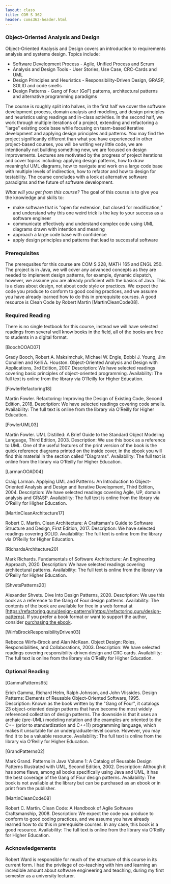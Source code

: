```yaml
---
layout: class
title: COM S 362
header: coms362-header.html
---
```


### Object-Oriented Analysis and Design
Object-Oriented Analysis and Design covers an introduction to requirements analysis and systems design. Topics include:

* Software Development Process - Agile, Unified Process and Scrum
* Analysis and Design Tools - User Stories, Use Case, CRC-Cards and UML
* Design Principles and Heuristics - Responsibility-Driven Design, GRASP, SOLID and code smells
* Design Patterns - Gang of Four (GoF) patterns, architectural patterns and alternative programming paradigms

The course is roughly split into halves, in the first half we cover the software development process, domain analysis and modeling, and design principles and heuristics using readings and in-class activities. In the second half, we work through multiple iterations of a project, extending and refactoring a "large" existing code base while focusing on team-based iterative development and applying design principles and patterns. You may find the project significantly different than what you have experienced in other project-based courses, you will be writing very little code, we are intentionally not building something new, we are focused on design improvements. Lectures are motivated by the progress of project iterations and cover topics including: applying design patterns, how to draw meaningful UML diagrams, how to navigate and work on a large code base with multiple levels of indirection, how to refactor and how to design for testability. The course concludes with a look at alternative software paradigms and the future of software development.

_What will you get from this course?_ The goal of this course is to give you the knowledge and skills to:

* make software that is "open for extension, but closed for modification," and understand why this one weird trick is the key to your success as a software engineer
* communicate effectively and understand complex code using UML diagrams drawn with intention and meaning
* approach a large code base with confidence
* apply design principles and patterns that lead to successful software

### Prerequisites
The prerequsites for this course are COM S 228, MATH 165 and ENGL 250. The project is in Java, we will cover any advanced concepts as they are needed to implement design patterns, for example, dynamic dispatch, however, we assume you are already proficient with the basics of Java. This is a class about design, not about code style or practices. We expect the code you produce to conform to good coding practices, and we assume you have already learned how to do this in prerequisite courses. A good resource is Clean Code by Robert Martin [MartinCleanCode08].

### Required Reading
There is no single textbook for this course, instead we will have selected readings from several well know books in the field, all of the books are free to students in a digital format.

\[BoochOOAD07\]

Grady Booch, Robert A. Maksimchuk, Michael W. Engle, Bobbi J. Young, Jim Conallen and Kelli A. Houston. Object-Oriented Analysis and Design with Applications, 3rd Edition, 2007.
Description: We have selected readings covering basic principles of object-oriented programming.
Availability: The full text is online from the library via O’Reilly for Higher Education.

\[FowlerRefactoring18\]

Martin Fowler. Refactoring: Improving the Design of Existing Code, Second Edition, 2018.
Description: We have selected readings covering code smells.
Availability: The full text is online from the library via O’Reilly for Higher Education.

\[FowlerUML03\]

Martin Fowler. UML Distilled: A Brief Guide to the Standard Object Modeling Language, Third Edition, 2003.
Description: We use this book as a reference to UML. One of the useful features of the print version of the book is the quick reference diagrams printed on the inside cover, in the ebook you will find this material in the section called "Diagrams".
Availability: The full text is online from the library via O’Reilly for Higher Education.

\[LarmanOOAD04\]

Craig Larman. Applying UML and Patterns: An Introduction to Object-Oriented Analysis and Design and Iterative Development, Third Edition, 2004.
Description: We have selected readings covering Agile, UP, domain analysis and GRASP.
Availability: The full text is online from the library via O’Reilly for Higher Education.

\[MartinCleanArchitecture17\]

Robert C. Martin. Clean Architecture: A Craftsman's Guide to Software Structure and Design, First Edition, 2017.
Description: We have selected readings covering SOLID.
Availability: The full text is online from the library via O’Reilly for Higher Education.

\[RichardsArchitecture20\]

Mark Richards. Fundamentals of Software Architecture: An Engineering Approach, 2020.
Description: We have selected readings covering architectural patterns.
Availability: The full text is online from the library via O’Reilly for Higher Education.

\[ShvetsPatterns20\]

Alexander Shvets. Dive Into Design Patterns, 2020.
Description: We use this book as a reference to the Gang of Four design patterns.
Availability: The contents of the book are available for free in a web format at [https://refactoring.guru/design-patterns](https://refactoring.guru/design-patterns). If you prefer a book format or want to support the author, consider [purchasing the ebook](https://refactoring.guru/design-patterns/book).

\[WirfsBrockResponsibilityDriven03\]

Rebecca Wirfs-Brock and Alan McKean. Object Design: Roles, Responsibilities, and Collaborations, 2003.
Description: We have selected readings covering responsibility-driven design and CRC cards.
Availability: The full text is online from the library via O’Reilly for Higher Education.

### Optional Reading
\[GammaPatterns95\]

Erich Gamma, Richard Helm, Ralph Johnson, and John Vlissides. Design Patterns: Elements of Reusable Object-Oriented Software, 1995.
Description: Known as the book written by the "Gang of Four", it catalogs 23 object-oriented design patterns that have become the most widely referenced collection of design patterns. The downside is that it uses an archaic (pre-UML) modeling notation and the examples are oriented to the C++ (prior to standardization and C++11) programming language, which makes it unsuitable for an undergraduate-level course. However, you may find it to be a valuable resource.
Availability: The full text is online from the library via O’Reilly for Higher Education.

\[GrandPatterns02\]

Mark Grand. Patterns in Java Volume 1: A Catalog of Reusable Design Patterns Illustrated with UML, Second Edition, 2002.
Description: Although it has some flaws, among all books specifically using Java and UML, it has the best coverage of the Gang of Four design patterns.
Availability: The book is not available at the library but can be purchased as an ebook or in print from the publisher.

\[MartinCleanCode08\]

Robert C. Martin. Clean Code: A Handbook of Agile Software Craftsmanship, 2008.
Description: We expect the code you produce to conform to good coding practices, and we assume you have already learned how to do this in prerequisite courses. In any case, this book is a good resource.
Availability: The full text is online from the library via O’Reilly for Higher Education.

### Acknowledgements
Robert Ward is responsible for much of the structure of this course in its current form. I had the privilege of co-teaching with him and learning an incredible amount about software engineering and teaching, during my first semester as a university lecturer.
